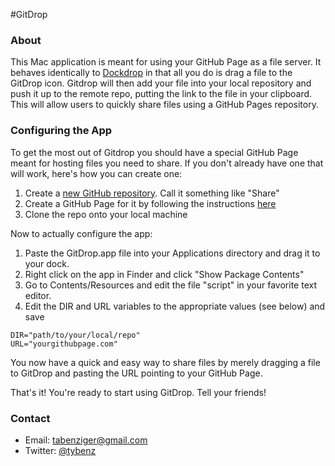 #GitDrop

### About

This Mac application is meant for using your GitHub Page as a file server. It
behaves identically to [Dockdrop](http://dockdropx.com/) in that all you do is
drag a file to the GitDrop icon. Gitdrop will then add your file into your
local repository and push it up to the remote repo, putting the link to the
file in your clipboard. This will allow users to quickly share files using a
GitHub Pages repository.

### Configuring the App

To get the most out of Gitdrop you should have a special GitHub Page meant for
hosting files you need to share. If you don't already have one that will work,
here's how you can create one:

  1. Create a [new GitHub repository](https://github.com/new). Call it something like "Share"
  2. Create a GitHub Page for it by following the instructions [here](http://help.github.com/pages/)
  3. Clone the repo onto your local machine

Now to actually configure the app:

  1. Paste the GitDrop.app file into your Applications directory and drag it to your dock.
  2. Right click on the app in Finder and click "Show Package Contents"
  3. Go to Contents/Resources and edit the file "script" in your favorite text editor.
  4. Edit the DIR and URL variables to the appropriate values (see below) and save
   
```
DIR="path/to/your/local/repo"
URL="yourgithubpage.com"
```    

You now have a quick and easy way to share files by merely dragging a file to
GitDrop and pasting the URL pointing to your GitHub Page.

That's it! You're ready to start using GitDrop. Tell your friends!

### Contact

  * Email: [tabenziger@gmail.com](mailto:tabenziger@gmail.com)
  * Twitter: [@tybenz](https://twitter.com/#!/tybenz)
